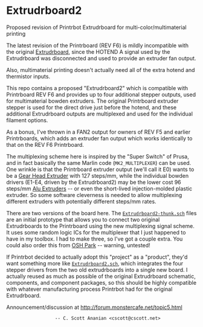 # Extrudrboard2
Proposed revision of Printrbot Extrudrboard for
multi-color/multimaterial printing

The latest revision of the Printrboard (REV F6) is mildly incompatible
with the original
[Extrudrboard](http://reprap.org/wiki/Adding_more_extruders#RAMPS_using_ExtrudrBoard),
since the HOTEND A signal used by the Extrudrboard was disconnected
and used to provide an extruder fan output.

Also, multimaterial printing doesn't actually need all of the extra
hotend and thermistor inputs.

This repo contains a proposed "Extrudrboard2" which is compatible with
Printrboard REV F6 and provides up to four additional stepper outputs,
used for multimaterial bowden extruders.  The original Printrboard
extruder stepper is used for the direct drive just before the hotend,
and these additional Extrudrboard outputs are multiplexed and used for
the individual filament options.

As a bonus, I've thrown in a FAN2 output for owners of REV F5 and
earlier Printrboards, which adds an extruder fan output which works
identically to that on the REV F6 Printrboard.

The multiplexing scheme here is inspired by the "Super Switch" of
Prusa, and in fact basically the same Marlin code (`MK2_MULTIPLEXER`)
can be used.  One wrinkle is that the Printrboard extruder output
(we'll call it E0) wants to be a [Gear Head
Extruder](https://printrbot.com/shop/gear-head-extruder-v2/) with 127
steps/mm, while the individual bowden drivers (E1-E4, driven by the
Extrudrboard2) may be the lower cost 96 steps/mm [Alu
Extruders](https://printrbot.com/shop/printrbot-alu-extruder-v2/) --
or even the short-lived injection-molded plastic extruder.  So some
software cleverness is needed to allow multiplexing different
extruders with potentially different steps/mm rates.

There are two versions of the board here.  The
[`Extrudrboard2-thunk.sch`](./Extrudrboard2-thunk.sch.pdf) files are an initial
prototype that allows you to connect two original Extrudrboards to the
Printrboard using the new multiplexing signal scheme.  It uses some
random logic ICs for the multiplexer that I just happened to have in
my toolbox.  I had to make three, so I've got a couple extra.  You
could also order this from [OSH
Park](https://oshpark.com/shared_projects/wLrvnUeh) -- warning,
untested!

If Printrbot decided to actually adopt this "project" as a "product",
they'd want something more like
[`Extrudrboard2.sch`](./Extrudrboard2.sch.pdf), which integrates the
four stepper drivers from the two old extrudrboards into a single new
board.  I actually reused as much as possible of the original
Extrudrboard schematic, components, and component packages, so this
should be highly compatible with whatever manufacturing process
Printrbot had for the original Extrudrboard.

Announcement/discussion at http://forum.monstercafe.net/topic5.html

                      -- C. Scott Ananian <cscott@cscott.net>
